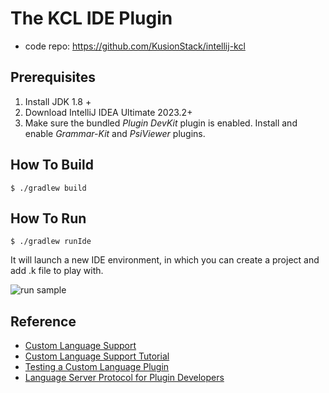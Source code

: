 # The KCL IDE Plugin

- code repo: https://github.com/KusionStack/intellij-kcl

## Prerequisites

1. Install JDK 1.8 +
2. Download IntelliJ IDEA Ultimate 2023.2+
3. Make sure the bundled *Plugin DevKit* plugin is enabled. Install and enable *Grammar-Kit* and *PsiViewer* plugins.

## How To Build

```
$ ./gradlew build
```

## How To Run

```
$ ./gradlew runIde
```

It will launch a new IDE environment, in which you can create a project and add .k file to play with.

![run sample](./docs/img/how-to-run-1.png)

## Reference

- [Custom Language Support](https://jetbrains.org/intellij/sdk/docs/reference_guide/custom_language_support.html)
- [Custom Language Support Tutorial](https://jetbrains.org/intellij/sdk/docs/tutorials/custom_language_support_tutorial.html)
- [Testing a Custom Language Plugin](https://jetbrains.org/intellij/sdk/docs/tutorials/writing_tests_for_plugins.html)
- [Language Server Protocol for Plugin Developers](https://blog.jetbrains.com/platform/2023/07/lsp-for-plugin-developers/)

